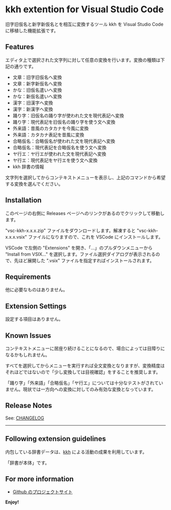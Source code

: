 # kkh extention for Visual Studio Code
旧字旧仮名と新字新仮名とを相互に変換するツール kkh を Visual Studio Code に移植した機能拡張です。

## Features
エディタ上で選択された文字列に対して任意の変換を行います。変換の種類は下記の通りです。

- 文章：旧字旧仮名へ変換
- 文章：新字新仮名へ変換
- かな：旧仮名遣いへ変換
- かな：新仮名遣いへ変換
- 漢字：旧漢字へ変換
- 漢字：新漢字へ変換
- 踊り字：旧仮名の踊り字が使われた文を現代表記へ変換
- 踊り字：現代表記を旧仮名の踊り字を使う文へ変換
- 外来語：昔風のカタカナを今風に変換
- 外来語：カタカナ表記を昔風に変換
- 合略仮名：合略仮名が使われた文を現代表記へ変換
- 合略仮名：現代表記を合略仮名を使う文へ変換
- ヤ行エ：ヤ行エが使われた文を現代表記へ変換
- ヤ行エ：現代表記をヤ行エを使う文へ変換
- kkh 辞書の情報

文字列を選択してからコンテキストメニューを表示し、上記のコマンドから希望する変換を選んでください。

## Installation
このページの右側に Releases ページへのリンクがあるのでクリックして移動します。

"vsc-kkh-x.x.x.zip" ファイルをダウンロードします。解凍すると "vsc-kkh-x.x.x.vsix" ファイルになりますので、これを VSCode にインストールします。

VSCode で左側の "Extensions" を開き、「…」のプルダウンメニューから "Install from VSIX..." を選択します。ファイル選択ダイアログが表示されるので、先ほど展開した ".vsix" ファイルを指定すればインストールされます。

## Requirements
他に必要なものはありません。

## Extension Settings
設定する項目はありません。

## Known Issues
コンテキストメニューに居座り続けることになるので、場合によっては目障りになるかもしれません。

すべてを選択してからメニューを実行すれば全文変換となりますが、変換精度はそれほどではないので「少し変換しては目視確認」をすることを推奨します。

「踊り字」「外来語」「合略仮名」「ヤ行エ」については十分なテストがされていません。現状では一方向への変換に対してのみ有効な変換となっています。

## Release Notes
See: [CHANGELOG](CHANGELOG.md)

-------------------------------------------------------------------------------

## Following extension guidelines
内包している辞書データは、[kkh](https://github.com/okikae/kkh) による活動の成果を利用しています。

「辞書が本体」です。

## For more information
- [Github のプロジェクトサイト](https://github.com/okikae)

**Enjoy!**
